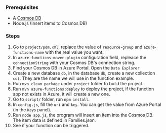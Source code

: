 ### Prerequisites

- A [Cosmos DB](https://docs.microsoft.com/en-us/azure/cosmos-db/introduction)
- Node.js (Insert items to Cosmos DB)

### Steps
1. Go to `project/pom.xml`, replace the value of `resource-group` and `azure-functions-name` with the real value you want.
2. In `azure-functions-maven-plugin` configuration field, repleace the `connectionString` with your Cosmos DB's connection string.
3. Find your Cosmos DB in Azure Portal. Open the `Data Explorer`
4. Create a new database `db`, in the database `db`, create a new collection `col`. They are the name we will use in the function example. 
5. Run `mvn clean package` under `project` folder to build the project.
6. Run `mvn azure-functions:deploy` to deploy the project, if the function app not exists in Azure, it will create a new one.
7. Go to `script/` folder, run `npm install`.
8. In `config.js`, fill the `uri` and `key`. You can get the value from Azure Portal (in the `Keys` panel).
9. Run `node app.js`, the program will insert an item into the Cosmos DB. The item data is defined in Families.json.
10. See if your function can be triggered.
